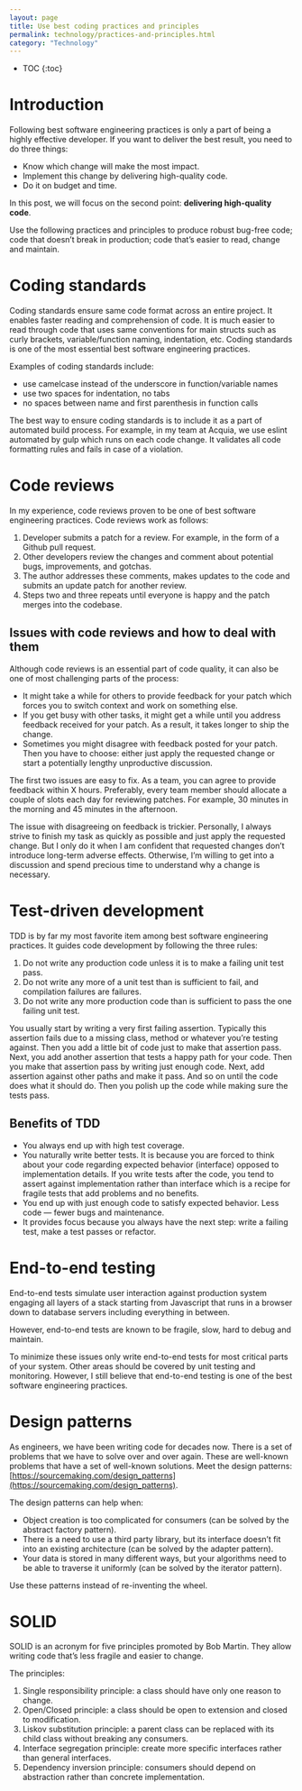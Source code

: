```yaml
---
layout: page
title: Use best coding practices and principles
permalink: technology/practices-and-principles.html
category: "Technology"
---
```


* TOC
{:toc}

# Introduction

Following best software engineering practices is only a part of being a highly effective developer. If you want to deliver the best result, you need to do three things:

* Know which change will make the most impact.
* Implement this change by delivering high-quality code.
* Do it on budget and time.

In this post, we will focus on the second point: **delivering high-quality code**.

Use the following practices and principles to produce robust bug-free code; code that doesn’t break in production; code that’s easier to read, change and maintain.

# Coding standards

Coding standards ensure same code format across an entire project. It enables faster reading and comprehension of code. It is much easier to read through code that uses same conventions for main structs such as curly brackets, variable/function naming, indentation, etc. Coding standards is one of the most essential best software engineering practices.

Examples of coding standards include:

* use camelcase instead of the underscore in function/variable names
* use two spaces for indentation, no tabs
* no spaces between name and first parenthesis in function calls

The best way to ensure coding standards is to include it as a part of automated build process. For example, in my team at Acquia, we use eslint automated by gulp which runs on each code change. It validates all code formatting rules and fails in case of a violation.

# Code reviews

In my experience, code reviews proven to be one of best software engineering practices. Code reviews work as follows:

1. Developer submits a patch for a review. For example, in the form of a Github pull request.
2. Other developers review the changes and comment about potential bugs, improvements, and gotchas.
3. The author addresses these comments, makes updates to the code and submits an update patch for another review.
4. Steps two and three repeats until everyone is happy and the patch merges into the codebase.

## Issues with code reviews and how to deal with them

Although code reviews is an essential part of code quality, it can also be one of most challenging parts of the process:

* It might take a while for others to provide feedback for your patch which forces you to switch context and work on something else.
* If you get busy with other tasks, it might get a while until you address feedback received for your patch. As a result, it takes longer to ship the change.
* Sometimes you might disagree with feedback posted for your patch. Then you have to choose: either just apply the requested change or start a potentially lengthy unproductive discussion.

The first two issues are easy to fix. As a team, you can agree to provide feedback within X hours. Preferably, every team member should allocate a couple of slots each day for reviewing patches. For example, 30 minutes in the morning and 45 minutes in the afternoon.

The issue with disagreeing on feedback is trickier. Personally, I always strive to finish my task as quickly as possible and just apply the requested change. But I only do it when I am confident that requested changes don’t introduce long-term adverse effects. Otherwise, I’m willing to get into a discussion and spend precious time to understand why a change is necessary.

# Test-driven development

TDD is by far my most favorite item among best software engineering practices. It guides code development by following the three rules:

1. Do not write any production code unless it is to make a failing unit test pass.
2. Do not write any more of a unit test than is sufficient to fail, and compilation failures are failures.
3. Do not write any more production code than is sufficient to pass the one failing unit test.

You usually start by writing a very first failing assertion. Typically this assertion fails due to a missing class, method or whatever you’re testing against. Then you add a little bit of code just to make that assertion pass. Next, you add another assertion that tests a happy path for your code. Then you make that assertion pass by writing just enough code. Next, add assertion against other paths and make it pass. And so on until the code does what it should do. Then you polish up the code while making sure the tests pass.

## Benefits of TDD

* You always end up with high test coverage.
* You naturally write better tests. It is because you are forced to think about your code regarding expected behavior (interface) opposed to implementation details. If you write tests after the code, you tend to assert against implementation rather than interface which is a recipe for fragile tests that add problems and no benefits.
* You end up with just enough code to satisfy expected behavior. Less code — fewer bugs and maintenance.
* It provides focus because you always have the next step: write a failing test, make a test passes or refactor.

# End-to-end testing

End-to-end tests simulate user interaction against production system engaging all layers of a stack starting from Javascript that runs in a browser down to database servers including everything in between.

However, end-to-end tests are known to be fragile, slow, hard to debug and maintain.

To minimize these issues only write end-to-end tests for most critical parts of your system. Other areas should be covered by unit testing and monitoring. However, I still believe that end-to-end testing is one of the best software engineering practices.

# Design patterns

As engineers, we have been writing code for decades now. There is a set of problems that we have to solve over and over again. These are well-known problems that have a set of well-known solutions. Meet the design patterns: [https://sourcemaking.com/design_patterns](https://sourcemaking.com/design_patterns).

The design patterns can help when:

* Object creation is too complicated for consumers (can be solved by the abstract factory pattern).
* There is a need to use a third party library, but its interface doesn’t fit into an existing architecture (can be solved by the adapter pattern).
* Your data is stored in many different ways, but your algorithms need to be able to traverse it uniformly (can be solved by the iterator pattern).

Use these patterns instead of re-inventing the wheel.

# SOLID

SOLID is an acronym for five principles promoted by Bob Martin. They allow writing code that’s less fragile and easier to change.

The principles:

1. Single responsibility principle: a class should have only one reason to change.
2. Open/Closed principle: a class should be open to extension and closed to modification.
3. Liskov substitution principle: a parent class can be replaced with its child class without breaking any consumers.
4. Interface segregation principle: create more specific interfaces rather than general interfaces.
5. Dependency inversion principle: consumers should depend on abstraction rather than concrete implementation.
